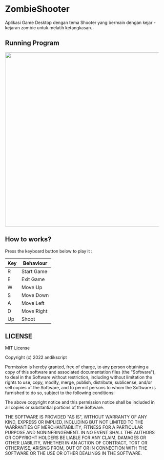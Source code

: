 # ZombieShooter
Aplikasi Game Desktop dengan tema Shooter yang bermain dengan kejar - kejaran zombie untuk melatih ketangkasan.

## Running Program
<img src="https://user-images.githubusercontent.com/58913447/175446429-26518a8f-cd54-4969-a200-a26036ad619d.gif" width="838" height="571"/>

## How to works?
Press the keyboard button below to play it :

Key | Behaviour |
--- | --- |
| R | Start Game |
| E | Exit Game |
| W | Move Up |
| S | Move Down |
| A | Move Left |
| D | Move Right |
| Up | Shoot |

## LICENSE
MIT License

Copyright (c) 2022 andikscript

Permission is hereby granted, free of charge, to any person obtaining a copy of this software and associated documentation files (the "Software"), to deal in the Software without restriction, including without limitation the rights to use, copy, modify, merge, publish, distribute, sublicense, and/or sell copies of the Software, and to permit persons to whom the Software is furnished to do so, subject to the following conditions:

The above copyright notice and this permission notice shall be included in all copies or substantial portions of the Software.

THE SOFTWARE IS PROVIDED "AS IS", WITHOUT WARRANTY OF ANY KIND, EXPRESS OR IMPLIED, INCLUDING BUT NOT LIMITED TO THE WARRANTIES OF MERCHANTABILITY, FITNESS FOR A PARTICULAR PURPOSE AND NONINFRINGEMENT. IN NO EVENT SHALL THE AUTHORS OR COPYRIGHT HOLDERS BE LIABLE FOR ANY CLAIM, DAMAGES OR OTHER LIABILITY, WHETHER IN AN ACTION OF CONTRACT, TORT OR OTHERWISE, ARISING FROM, OUT OF OR IN CONNECTION WITH THE SOFTWARE OR THE USE OR OTHER DEALINGS IN THE SOFTWARE.
